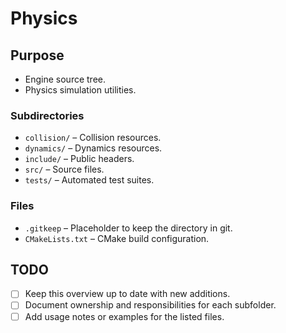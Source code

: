 # Physics

## Purpose
- Engine source tree.
- Physics simulation utilities.

### Subdirectories
- `collision/` – Collision resources.
- `dynamics/` – Dynamics resources.
- `include/` – Public headers.
- `src/` – Source files.
- `tests/` – Automated test suites.

### Files
- `.gitkeep` – Placeholder to keep the directory in git.
- `CMakeLists.txt` – CMake build configuration.

## TODO
- [ ] Keep this overview up to date with new additions.
- [ ] Document ownership and responsibilities for each subfolder.
- [ ] Add usage notes or examples for the listed files.
